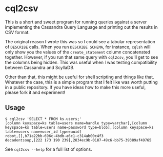 # cql2csv

This is a short and sweet program for running queries against a server implementing the Cassandra Query Language and printing out the results in CSV format.

The original reason I wrote this was so I could see a tabular representation of `DESCRIBE` calls. When you run `DESCRIBE SCHEMA`, for instance, `cqlsh` will only show you the values of the `create_statement` column concatenated together. However, if you run that same query with `cql2csv`, you'll get to see the columns being hidden. This was useful when I was testing compatibility between Cassandra and ScyllaDB.

Other than that, this might be useful for shell scripting and things like that. Whatever the case, this is a simple program that I felt like was worth putting in a public repository. If you have ideas how to make this more useful, please fork it and experiment!

## Usage

```
$ cql2csv 'SELECT * FROM ks.users;'
[column keyspace=ks table=users name=handle type=varchar],[column keyspace=ks table=users name=password type=blob],[column keyspace=ks table=users name=user_id type=uuid]
robot,[],b71a22bb-696c-4bdb-a6c1-c314ab00c4f3
decadentsoup,[222 173 190 239],2834ec9b-0187-49c6-bb75-39389af49765
```

See `cql2csv --help` for a full list of options.
